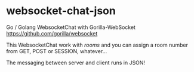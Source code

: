 # websocket-chat-json
Go / Golang WebsocketChat with Gorilla-WebSocket https://github.com/gorilla/websocket

This WebsocketChat work with *rooms* and you can assign a room number from GET, POST or SESSION, whatever...

The messaging between server and client runs in JSON!
